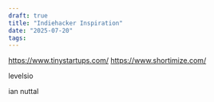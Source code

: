 ```yaml
---
draft: true
title: "Indiehacker Inspiration"
date: "2025-07-20"
tags: 
---
```

https://www.tinystartups.com/
https://www.shortimize.com/

levelsio

ian nuttal